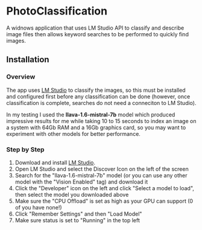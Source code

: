 # PhotoClassification

A widnows application that uses LM Studio API to classify and describe image files then allows keyword searches to be performed to quickly find images.

## Installation

### Overview
The app uses [LM Studio](https://lmstudio.ai/) to classify the images, so this must be installed and configured first before any classification can be done (however, once classification is complete, searches do not need a conneciton to LM Studio).

In my testing I used the **llava-1.6-mistral-7b** model which produced impressive results for me while taking 10 to 15 seconds to index an image 
on a system with 64Gb RAM and a 16Gb graphics card, so you may want to experiment with other models for better performance.


### Step by Step

1. Download and install [LM Studio](https://lmstudio.ai/).
1. Open LM Studio and select the Discover Icon on the left of the screen
1. Search for the "llava-1.6-mistral-7b" model (or you can use any other model with the "Vision Enabled" tag) and download it
1. Click the "Developer" icon on the left and click "Select a model to load", then select the model you downloaded above
1. Make sure the "CPU Offload" is set as high as your GPU can support (0 of you have none!)
1. Click "Remember Settings" and then "Load Model"
1. Make sure status is set to "Running" in the top left